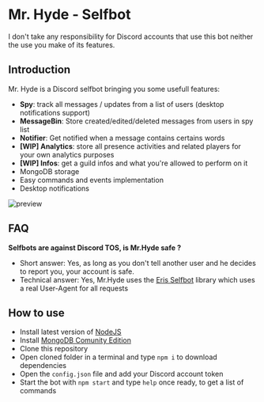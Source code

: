 # Mr. Hyde - Selfbot
I don't take any responsibility for Discord accounts that use this bot neither the use you make of its features.
## Introduction
Mr. Hyde is a Discord selfbot bringing you some usefull features:
 - **Spy**: track all messages / updates from a list of users (desktop notifications support)
 - **MessageBin**: Store created/edited/deleted messages from users in spy list
 - **Notifier**: Get notified when a message contains certains words
 - **[WIP] Analytics**: store all presence activities and related players for your own analytics purposes
 - **[WIP] Infos**: get a guild infos and what you're allowed to perform on it
 - MongoDB storage
 - Easy commands and events implementation
 - Desktop notifications
 
 ![preview]()
 
## FAQ
**Selfbots are against Discord TOS, is Mr.Hyde  safe ?**
- Short answer: Yes, as long  as you don't tell another user and he decides to report you, your account is safe.
- Technical answer: Yes, Mr.Hyde uses the [Eris Selfbot](https://github.com/erupcja/eris) library which uses a real User-Agent for all requests

## How to use
- Install latest version of [NodeJS](https://nodejs.org/en/download/)
- Install [MongoDB Comunity Edition](https://www.mongodb.com/try/download/community?tck=docs_server)
- Clone this repository
- Open cloned folder in a terminal and type `npm i` to download dependencies
- Open the `config.json` file and add your Discord account token
- Start the bot with `npm start` and type `help` once ready, to get a list of commands